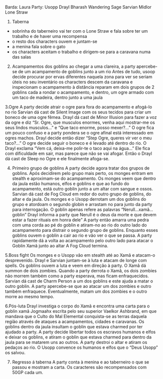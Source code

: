 Barda:
Laura
Party:
Usopp
Drayl Bharash
Wandering Sage
Sarvian Midlor
Lone Straw

1. Taberna
- sobrinha do taberneiro vai ter com o Lone Straw e fala sobre ter um trabalho e de haver uma recompensa
- o resto dos characters ouvem e juntam-se
- a menina fala sobre o gato
- os characters aceitam o trabalho e dirigem-se para a caravana numa das salas

2. Acampamentos dos goblins
ao chegar a uma clareira, a party apercebe-se de um acampamento de goblins junto a um rio
Antes de tudo, usoop decide procurar por ervas diferentes naquela zona para ver se seriam úteis no seu inventário 
os characters descem da caravana e inspecionam o acampamento à distância
reparam em dois grupos de 2 goblins cada a rondar o acampamento, e dentro, um ogre armado com um taco de madeira, dentro junto a uma jaula

3.Ogre
A party decide atrair o ogre para fora do acampamento e afogá-lo no rio
Sarvian dá cast de Silent Image com os seus tecidos para criar um boneco de uma ogre fêmea. Drayl dá cast de Minor Illusion para fazer a voz da ogre e diz “Sr. Ogre, que musculos enormes, venha aqui mostrar-me os seus lindos musculos…” e “Que taco enorme, posso mexer?...”
O ogre fica um pouco confuso e a party pondera se o ogre afinal está interessado em ogres machos. Drayl decide então dizer “Step Ogre, queres vir ver o meu taco?...”
O ogre decide seguir o boneco e é levado até dentro do rio. O Drayl exclama “Vem cá, deixa-me polir-te o taco aqui na água...”
Ele fica com dificuldade em sair, mas parece que não se vai afogar. Então o Drayl dá cast de Sleep no Ogre e ele finalmente afoga-se.

4. Primeiro grupo de goblins
A party decide agora tratar dos grupos de goblins. Após decidirem pelo grupo mais perto, os monges entram em stealth e aproximam-se do acampamento.
Os monges veem que dentro da jaula estão humanos, elfos e goblins e que ao fundo do acampamento, está outro goblin junto a um altar com sangue e ossos.
Sarvian dá cast de Fog Cloud em redor do outro grupo de goblins, do altar e da jaula.
Os monges e o Usopp derrotam um dos goblins do grupo e atordoam o segundo globin e arrastam no para junto da party para interrogação.
O goblin apenas refere as palavras “Nerull…xamã…goblin”
Drayl informa a party que Nerull é o deus da morte e que devem estar a fazer rituais em honra dele”
A party então amarra uma pedra com uma corda ao pé do goblin e atiram-no ao rio do outro lado do acampamento para distrair o segundo grupo de goblins.
Enquanto esses goblins ouvem o goblin a cair ao rio e vão ver o que se passa. A party rapidamente dá a volta ao acampamento pelo outro lado para atacar o Goblin Xamã junto ao altar
A Fog Cloud termina.

5.Boss fight
Os monges e o Usopp vão em stealth até ao Xamã e atacam-o desprevenido.
Drayl e Sarvian juntam-se à luta e atacam de longe com spells.
Os goblins ouvem a luta e veem em direção à party.
O Xamâ dá summon de dois zombies.
Quando a party derrota o Xamâ, os dois zombies não morrem também  como a party esperava, mas ficam enfraquecidos.
Sarvian dá cast de Charm Person a um dos goblins e este ajuda a matar o outro goblin.
A party apercebe-se que ao atacar um dos zombies e outro também enfraquece. Eventualmente, matam um dos zombies e o outro morre ao mesmo tempo.

6.Pós-luta
Drayl investiga o corpo do Xamã e encontra uma carta para o goblin xamã Jogmaahx escrita pelo seu superior Vaelkor Ashbrand, em que mandava que o Culto do Mal Elemental conquista-se as terras daquela região através de ataques a acampamentos, cidades e caravanas.
Os goblins dentro da jaula insultam o goblin que estava charmed por ter ajudado a party.
A party decide libertar todos os escravos humanos e elfos e deixar os goblins, e atiram o goblin que estava charmed para dentro da jaula para se matarem uns ao outros.
A party destroi o altar e atiram os pedaços ao rio.
O Usopp convence os humanos e elfos que o “Deus Usopp” os salvou.

7. Regresso á taberna
A party conta à menina e ao taberneiro o que se passou e mostram a carta.
Os caracteres são recompensados com 50GP cada um.